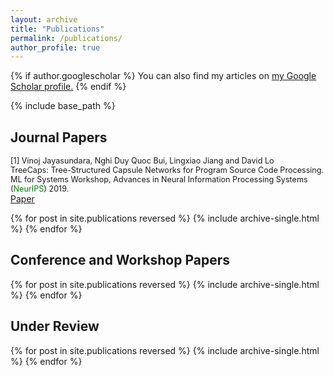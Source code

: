 ```yaml
---
layout: archive
title: "Publications"
permalink: /publications/
author_profile: true
---
```


{% if author.googlescholar %}
  You can also find my articles on <u><a href="{{author.googlescholar}}">my Google Scholar profile</a>.</u>
{% endif %}

{% include base_path %}

## **Journal Papers**

<!-- <img style="float: left;" src="/images/cvpr.jpg" width="25%">  -->
<span style="font-size:0.9em;text-align: justify"> [1] Vinoj Jayasundara, Nghi Duy Quoc Bui, Lingxiao Jiang and David Lo<br />
TreeCaps: Tree-Structured Capsule Networks for Program Source Code Processing. <br />
ML for Systems Workshop, Advances in Neural Information Processing Systems (<span style="color:green">NeurIPS</span>) 2019.</span> <br/>
[Paper](https://arxiv.org/pdf/1910.12306.pdf)

{% for post in site.publications reversed %}
  {% include archive-single.html %}
{% endfor %}

## **Conference and Workshop Papers**

{% for post in site.publications reversed %}
  {% include archive-single.html %}
{% endfor %}

## **Under Review**

{% for post in site.publications reversed %}
  {% include archive-single.html %}
{% endfor %}
